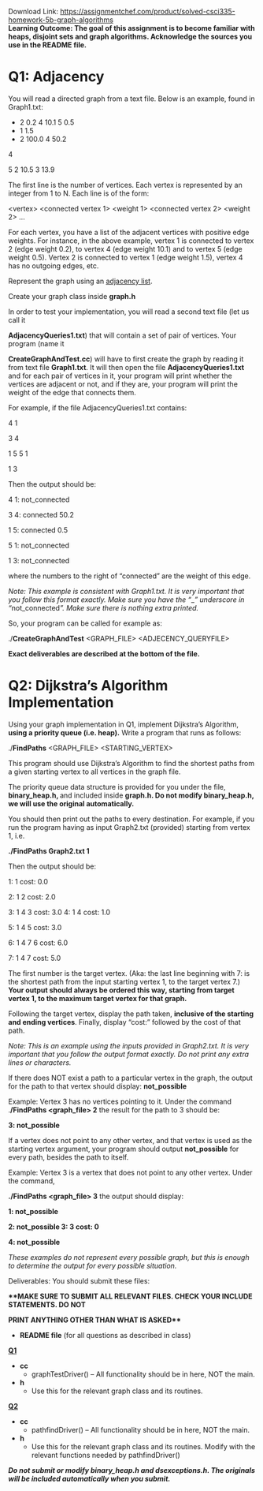 Download Link: https://assignmentchef.com/product/solved-csci335-homework-5b-graph-algorithms
<br>
<strong>Learning Outcome:   The goal of this assignment is to become familiar with heaps, disjoint sets and graph algorithms. Acknowledge the sources you use in the README file. </strong>




<h1>Q1:  Adjacency</h1>

You will read a directed graph from a text file. Below is an example, found in Graph1.txt:

<ul>

 <li>2 0.2 4 10.1 5 0.5</li>

 <li>1 1.5</li>

 <li>2 100.0 4 50.2</li>

</ul>

4

5 2 10.5 3 13.9




The first line is the number of vertices. Each vertex is represented by an integer from 1 to N. Each line is of the form:

&lt;vertex&gt; &lt;connected vertex 1&gt; &lt;weight 1&gt; &lt;connected vertex 2&gt; &lt;weight 2&gt; …

For each vertex, you have a list of the adjacent vertices with positive edge weights. For instance, in the above example, vertex 1 is connected to vertex 2 (edge weight 0.2), to vertex 4 (edge weight 10.1) and to vertex 5 (edge weight 0.5). Vertex 2 is connected to vertex 1 (edge weight 1.5), vertex 4 has no outgoing edges, etc.




Represent the graph using an <u>adjacency list</u>.

Create your graph class inside <strong>graph.h</strong>




In order to test your implementation, you will read a second text file (let us call it

<strong>AdjacencyQueries1.txt</strong>) that will contain a set of pair of vertices. Your program (name it

<strong>CreateGraphAndTest.cc</strong>) will have to first create the graph by reading it from text file <strong>Graph1.txt</strong>. It will then open the file <strong>AdjacencyQueries1.txt</strong> and for each pair of vertices in it, your program will print whether the vertices are adjacent or not, and if they are, your program will print the weight of the edge that connects them.




For example, if the file AdjacencyQueries1.txt contains:




4 1

3 4

1 5 5 1

1 3




Then the output should be:




4 1: not_connected

3 4: connected 50.2

1 5: connected 0.5

5 1: not_connected

1 3: not_connected

where the numbers to the right of “connected” are the weight of this edge.




<em>Note: This example is consistent with Graph1.txt. It is very important that you follow this format exactly. Make sure you have the “</em>_<em>” underscore in “</em>not_connected<em>”. Make sure there is nothing extra printed. </em>




So, your program can be called for example as:

./<strong>CreateGraphAndTest</strong> &lt;GRAPH_FILE&gt; &lt;ADJECENCY_QUERYFILE&gt;




<strong>Exact deliverables are described at the bottom of the file.</strong><strong>  </strong>

<h1>Q2: Dijkstra’s Algorithm Implementation</h1>

Using your graph implementation in Q1, implement Dijkstra’s Algorithm, <strong>using a priority queue (i.e. heap).</strong> Write a program that runs as follows:

./<strong>FindPaths</strong> &lt;GRAPH_FILE&gt; &lt;STARTING_VERTEX&gt;

This program should use Dijkstra’s Algorithm to find the shortest paths from a given starting vertex to all vertices in the graph file.

The priority queue data structure is provided for you under the file, <strong>binary_heap.h, </strong>and included inside <strong>graph.h. Do not modify </strong><strong>binary_heap.h, we will use the original automatically.</strong>

You should then print out the paths to every destination. For example, if you run the program having as input Graph2.txt (provided) starting from vertex 1, i.e.

<strong>./FindPaths Graph2.txt 1 </strong>

<strong> </strong>

Then the output should be:




1: 1 cost: 0.0

2: 1 2 cost: 2.0

3: 1 4 3 cost: 3.0 4: 1 4 cost: 1.0

5: 1 4 5 cost: 3.0

6: 1 4 7 6 cost: 6.0

7: 1 4 7 cost: 5.0




The first number is the target vertex. (Aka: the last line beginning with 7: is the shortest path from the input starting vertex 1, to the target vertex 7.) <strong>Your output should always be ordered this way, starting from target vertex 1, to the maximum target vertex for that graph.  </strong>

Following the target vertex, display the path taken, <strong>inclusive of the starting and ending vertices</strong>.  Finally, display “cost:” followed by the cost of that path.




<em>Note: This is an example using the inputs provided in Graph2.txt. It is very important that you follow the output format exactly. Do not print any extra lines or characters.  </em>

<em> </em>

If there does NOT exist a path to a particular vertex in the graph, the output for the path to that vertex should display: <strong>not_possible</strong>




Example: Vertex 3 has no vertices pointing to it. Under the command .<strong>/FindPaths &lt;graph_file&gt; 2</strong> the result for the path to 3 should be:




<strong>3: not_possible</strong>




If a vertex does not point to any other vertex, and that vertex is used as the starting vertex argument, your program should output <strong>not_possible</strong> for every path, besides the path to itself.




Example: Vertex 3 is a vertex that does not point to any other vertex. Under the command,

<strong>./FindPaths &lt;graph_file&gt; 3</strong>  the output should display:




<strong>1: not_possible</strong>

<strong>2: not_possible</strong><strong> 3: 3 cost: 0 </strong>

<strong>4: not_possible</strong>




<em>These examples do not represent every possible graph, but this is enough to determine the output for every possible situation.</em>

<em> </em>

Deliverables: You should submit these files:




<strong>**MAKE SURE TO SUBMIT ALL RELEVANT FILES. CHECK YOUR INCLUDE STATEMENTS. DO NOT </strong>

<strong>PRINT ANYTHING OTHER THAN WHAT IS ASKED**</strong>

<em> </em>

<ul>

 <li><strong>README file</strong> (for all questions as described in class)</li>

</ul>

<strong> </strong>

<strong><u>Q1</u></strong>

<ul>

 <li><strong>cc </strong>

  <ul>

   <li>graphTestDriver() – All functionality should be in here, NOT the main.</li>

  </ul></li>

 <li><strong>h </strong>

  <ul>

   <li>Use this for the relevant graph class and its routines.</li>

  </ul></li>

</ul>

<strong><u>Q2</u></strong>

<ul>

 <li><strong>cc </strong>

  <ul>

   <li>pathfindDriver() – All functionality should be in here, NOT the main.</li>

  </ul></li>

 <li><strong>h </strong>

  <ul>

   <li>Use this for the relevant graph class and its routines. Modify with the relevant functions needed by pathfindDriver()</li>

  </ul></li>

</ul>

<strong> </strong>

<strong><em>Do not submit or modify binary_heap.h and dsexceptions.h. The originals will be included automatically when you submit.</em></strong>
